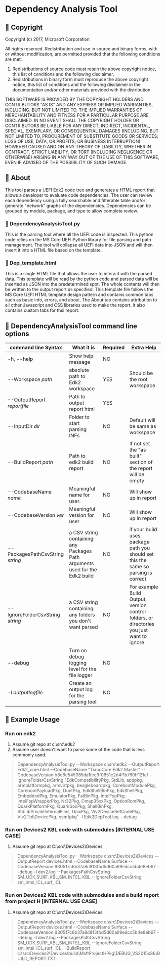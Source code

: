 # Dependency Analysis Tool
## &#x1F539; Copyright
Copyright (c) 2017, Microsoft Corporation

All rights reserved. Redistribution and use in source and binary forms, with or without modification, are permitted provided that the following conditions are met:
1. Redistributions of source code must retain the above copyright notice, this list of conditions and the following disclaimer.
2. Redistributions in binary form must reproduce the above copyright notice, this list of conditions and the following disclaimer in the documentation and/or other materials provided with the distribution.

THIS SOFTWARE IS PROVIDED BY THE COPYRIGHT HOLDERS AND CONTRIBUTORS "AS IS" AND ANY EXPRESS OR IMPLIED WARRANTIES, INCLUDING, BUT NOT LIMITED TO, THE IMPLIED WARRANTIES OF MERCHANTABILITY AND FITNESS FOR A PARTICULAR PURPOSE ARE DISCLAIMED. IN NO EVENT SHALL THE COPYRIGHT HOLDER OR CONTRIBUTORS BE LIABLE FOR ANY DIRECT, INDIRECT, INCIDENTAL, SPECIAL, EXEMPLARY, OR CONSEQUENTIAL DAMAGES (INCLUDING, BUT NOT LIMITED TO, PROCUREMENT OF SUBSTITUTE GOODS OR SERVICES; LOSS OF USE, DATA, OR PROFITS; OR BUSINESS INTERRUPTION) HOWEVER CAUSED AND ON ANY THEORY OF LIABILITY, WHETHER IN CONTRACT, STRICT LIABILITY, OR TORT (INCLUDING NEGLIGENCE OR OTHERWISE) ARISING IN ANY WAY OUT OF THE USE OF THIS SOFTWARE, EVEN IF ADVISED OF THE POSSIBILITY OF SUCH DAMAGE.

## &#x1F539; About
This tool parses a UEFI Edk2 code tree and generates a HTML report that allows a developer to evaluate code dependencies.  The user can review each dependency using a fully searchable and filterable table and/or generate "network" graphs of the dependencies.  Dependencies can be grouped by module, package, and type to allow complete review.  

### &#x1F538; DependencyAnalysisTool.py
This is the parsing tool where all the UEFI code is inspected.  This python code relies on the MS Core UEFI Python library for file parsing and path management.  The tool will collapse all UEFI data into JSON and will then insert it into a HTML file based on the template.  

### &#x1F538; Dep_template.html
This is a single HTML file that allows the user to interact with the parsed data.  This template will be read by the python code and parsed data will be inserted as JSON into the predetermined spot.  The whole contents will then be written to the output report as specified.  This template file follows the MS Core UEFI HTML template design pattern and contains common tabs such as basic info, errors, and about.  The About tab contains attribution to all other Javascript and CSS libraries used to make the report.  It also contains custom tabs for thsi report.  


## &#x1F539; DependencyAnalysisTool command line options

| command line Syntax | What it is | Required | Extra Help
| --- | --- | --- | --- |
| -h, --help | Show help message | NO | |
| --Workspace *path* | absolute path to Edk2 workspace | YES | Should be the root workspace
| --OutputReport *reportfile* | Path to output report html | YES ||
| --InputDir *dir*| Folder to start parsing INFs | NO | Default will be same as workspace|
| --BuildReport *path* | Path to edk2 build report | NO | If not set the "as built" section of the report will be empty
|--CodebaseName *name* | Meaningful name for user. | NO | Will show up in report
|--CodebaseVersion *ver* | Meaningful version for user| NO | Will show up in report
|--PackagesPathCsvString *string* | a CSV string containing any Packages Path arguments used for the Edk2 build | NO|if your build uses package path you should set this the same so parsing is correct
|--IgnoreFolderCsvString *string* | a CSV string containing any folders you don't want parsed | NO | For example Build Output, version control folders, or directories you just want to ignore
|--debug | Turn on debug logging level for the file logger | NO ||
|-l *outputlogfile* | Create an output log for the parsing tool | NO ||


## &#x1F539; Example Usage
### Run on edk2 
1. Assume git repo at c:\src\edk2
1. Assume user doesn't want to parse some of the code that is less commonly used. 

> DependencyAnalysisTool.py --Workspace c:\src\edk2 --OutputReport Edk2_core.html --CodebaseName "TianoCore Edk2 Master" --CodebaseVersion b8c6c545385da1fec9f0851e2d4f1b769ff121af --IgnoreFolderCsvString "EdkCompatibilityPkg, StdLib, apppkg, armplatformpkg, armvirtpkg, beagleboardpkg, CorebootModulePkg, CorebootPayloadPkg, DuetPkg, EdkShellBinPkg, EdkShellPkg, EmbeddedPkg, EmulatorPkg, FatBinPkg, IntelFspPkg, IntelFspWrapperPkg, Nt32Pkg, Omap35xxPkg, OptionRomPkg, QuarkPlatformPkg, QuarkSocPkg, ShellBinPkg, StdLibPrivateInternalFiles, UnixPkg, Vlv2DeviceRefCodePkg, Vlv2TbltDevicePkg, ovmfpkg" -l Edk2DepTool.log --debug

### Run on Devices2 KBL code with submodules [INTERNAL USE CASE]
1. Assume git repo at C:\src\Devices2\Devices

> DependencyAnalysisTool.py --Workspace c:\src\Devices2\Devices --OutputReport devices.html --CodebaseName Surface --CodebaseVersion  930517c6b37a8d813fbd5d60a99edcc5b4e8eb97 --debug -l dev2.log --PackagesPathCsvString SM_UDK,SURF_KBL,SM_INTEL_KBL --IgnoreFolderCsvString sm_intel_ICL,surf_ICL

### Run on Devices2 KBL code with submodules and a build report from project H [INTERNAL USE CASE]
1. Assume git repo at C:\src\Devices2\Devices

> DependencyAnalysisTool.py --Workspace c:\src\Devices2\Devices --OutputReport devices.html --CodebaseName Surface --CodebaseVersion  930517c6b37a8d813fbd5d60a99edcc5b4e8eb97 --debug -l dev2.log --PackagesPathCsvString SM_UDK,SURF_KBL,SM_INTEL_KBL --IgnoreFolderCsvString sm_intel_ICL,surf_ICL --BuildReport c:\src\Devices2\Devices\build\MsftProjectHPkg\DEBUG_VS2015x86\BUILD_REPORT.TXT


 